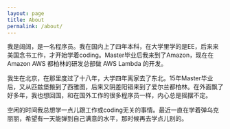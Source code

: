 ```yaml
---
layout: page
title: About
permalink: /about/
---
```


我是阔阔，是一名程序员。我在国内上了四年本科，在大学里学的是EE，后来来美国念书工作，才开始学着coding。Master毕业后我来到了Amazon，现在在 Amazon AWS 都柏林的研发总部做 AWS Lambda 的开发。

我生在北京，在那里度过了十八年，大学四年离家去了东北。15年Master毕业后，又从匹兹堡搬到了西雅图，后来又阴差阳错来到了爱尔兰都柏林。在外面飘了好多年，我也想回国，和在国外工作的很多程序员一样，内心总是摇摆不定。

空闲的时间我总想学一点儿跟工作或coding无关的事情。最近一直在学着弹乌克丽丽，希望有一天能弹到自己满意的水平，那时候再去学点儿别的。
